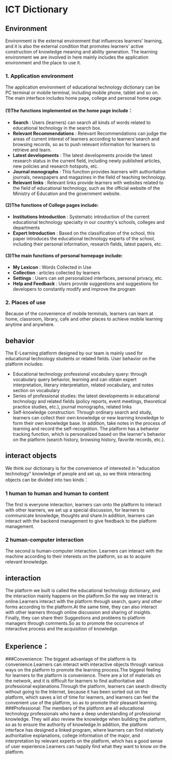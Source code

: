 # ICT Dictionary
## Environment
Environment is the external environment that influences learners' learning, and it is also the external condition that promotes learners' active construction of knowledge meaning and ability generation. The learning environment we are involved in here mainly includes the application environment and the place to use it.
### 1. Application environment
The application environment of educational technology dictionary can be PC terminal or mobile terminal, including mobile phone, tablet and so on. The main interface includes home page, college and personal home page.

#### (1)The functions implemented on the home page include：
* **Search** : Users (learners) can search all kinds of words related to educational technology in the search box.
* **Relevant Recommendations** : Relevant Recommendations can judge the areas of current interest of learners according to learners'search and browsing records, so as to push relevant information for learners to retrieve and learn.
* **Latest developments** : The latest developments provide the latest research status in the current field, including newly published articles, new policies and research hotspots, etc.
* **Journal monographs** : This function provides learners with authoritative journals, newspapers and magazines in the field of teaching technology.
* **Relevant links** : Relevant links provide learners with websites related to the field of educational technology, such as the official website of the Ministry of Education and the government website.

#### (2)The functions of College pages include:

* **Institutions Introduction** : Systematic introduction of the current educational technology specialty in our country's schools, colleges and departments
*  **Expert Introduction** : Based on the classification of the school, this paper introduces the educational technology experts of the school, including their personal information, research fields, latest papers, etc.

#### (3)The main functions of personal homepage include:

* **My Lexicon** : Words Collected in Use
* **Collection** : articles collected by learners
* **Settings** : Users can set personalized interfaces, personal privacy, etc.
* **Help and Feedback** : Users provide suggestions and suggestions for developers to constantly modify and improve the program
### 2. Places of use
Because of the convenience of mobile terminals, learners can learn at home, classroom, library, cafe and other places to achieve mobile learning anytime and anywhere.

## behavior
The E-Learning platform designed by our team is mainly used for educational technology students or related fields. User behavior on the platform includes:
+  Educational technology professional vocabulary query: through vocabulary query behavior, learning and can obtain expert interpretation, literary interpretation, related vocabulary, and notes section on vocabulary
+  Series of professional studies: the latest developments in educational technology and related fields (policy reports, event meetings, theoretical practice studies, etc.), journal monographs, related links
+ Self-knowledge construction: Through ordinary search and study, learners can collect their own knowledge or new learning knowledge to form their own knowledge base. In addition, take notes in the process of learning and record the self-recognition.
The platform has a behavior tracking function, which is personalized based on the learner's behavior on the platform (search history, browsing history, favorite records, etc.).

## interact objects
We think our dictionary is for the convenience of interested in "education technology" knowledge of people and set up, so we think interacting objects can be divided into two kinds： 
### 1 human to human and human to content
The first is everyone interaction, learners can onto the platform to interact with other learners, we set up a special discussion, for learners to communicate knowledge, thoughts and share.In addition, learners can interact with the backend management to give feedback to the platform management.
### 2 human-computer interaction
The second is human-computer interaction. Learners can interact with the machine according to their interests on the platform, so as to acquire relevant knowledge.
## interaction
The platform we built is called the educational technology dictionary, and the interaction mainly happens on the platform.So the way we interact is online.Learners interact with the platform through search, query and other forms according to the platform.At the same time, they can also interact with other learners through online discussion and sharing of insights. Finally, they can share their Suggestions and problems to platform managers through comments.So as to promote the occurrence of interactive process and the acquisition of knowledge.

## Experience：
###Convenience:
The biggest advantage of the platform is its convenience.Learners can interact with interactive objects through various ways on the platform to promote the learning process.The biggest feeling for learners to the platform is convenience. There are a lot of materials on the network, and it is difficult for learners to find authoritative and professional explanations.Through the platform, learners can search directly without going to the Internet, because it has been sorted out on the platform, which saves a lot of time for learners, and learners can feel the convenient use of the platform, so as to promote their pleasant learning.
###Professional:
The members of the platform are all educational technology professionals who have a deep understanding of professional knowledge. They will also review the knowledge when building the platform, so as to ensure the authority of knowledge.In addition, the platform interface has designed a linked program, where learners can find relatively authoritative explanations, college information of the major, and interpretation by relevant experts on the platform, which has a good sense of user experience.Learners can happily find what they want to know on the platform.
